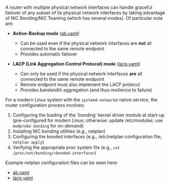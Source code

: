 A router with multiple physical network interfaces can handle graceful failover of any subset of its physical network interfaces by taking advantage of NIC Bonding/NIC Teaming (which has several modes). Of particular note are:

- **Active-Backup mode** ([ab.yaml](ab.yaml))  
  - Can be used even if the physical network interfaces are **not** all connected to the same remote endpoint  
  - Provides automatic failover  

- **LACP (Link Aggregation Control Protocol) mode** ([lacp.yaml](lacp.yaml))  
  - Can only be used if the physical network interfaces **are** all connected to the same remote endpoint  
  - Remote endpoint must also implement the LACP protocol  
  - Provides bandwidth aggregation (and thus resilience to failure)  

For a modern Linux system with the `systemd-networkd` native service, the router configuration process involves:

1. Configuring the loading of the 'bonding' kernel driver module at start-up (pre-configured for modern Linux; otherwise: update /etc/modules; use `modprobe bonding` for on-demand) 
2. Installing NIC bonding utilities (e.g., netplan)
3. Configuring the bonded interfaces (e.g., /etc/netplan configuration file; `netplan apply`) 
4. Verifying the appropriate proc system file (e.g., `cat /proc/net/bonding/<bonded-interface>`)


Example netplan configuration files can be seen here:
- [ab.yaml](ab.yaml)
- [lacp.yaml](lacp.yaml)
